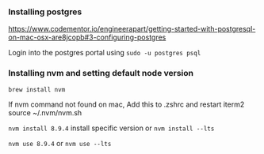 
### Installing postgres
https://www.codementor.io/engineerapart/getting-started-with-postgresql-on-mac-osx-are8jcopb#3-configuring-postgres

Login into the postgres portal using `sudo -u postgres psql`


### Installing nvm and setting default node version

`brew install nvm`

If nvm command not found on mac, Add this to .zshrc and restart iterm2
source ~/.nvm/nvm.sh

`nvm install 8.9.4` install specific version or `nvm install --lts`

`nvm use 8.9.4` or `nvm use --lts`
